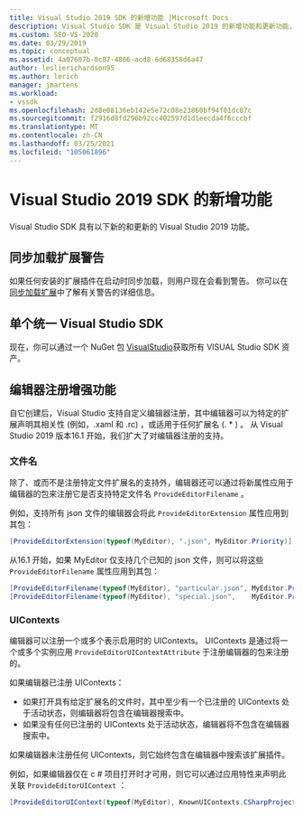 ```yaml
---
title: Visual Studio 2019 SDK 的新增功能 |Microsoft Docs
description: Visual Studio SDK 是 Visual Studio 2019 的新增功能和更新功能，其中包括编辑器注册增强功能。
ms.custom: SEO-VS-2020
ms.date: 03/29/2019
ms.topic: conceptual
ms.assetid: 4a07607b-0c87-4866-acd8-6d68358d6a47
author: leslierichardson95
ms.author: lerich
manager: jmartens
ms.workload:
- vssdk
ms.openlocfilehash: 2d8e08136eb142e5e72c08e23860bf94f01dc87c
ms.sourcegitcommit: f2916d8fd296b92cc402597d1d1eecda4f6cccbf
ms.translationtype: MT
ms.contentlocale: zh-CN
ms.lasthandoff: 03/25/2021
ms.locfileid: "105061896"
---
```

# <a name="whats-new-in-the-visual-studio-2019-sdk"></a>Visual Studio 2019 SDK 的新增功能

Visual Studio SDK 具有以下新的和更新的 Visual Studio 2019 功能。

## <a name="synchronously-autoloaded-extensions-warning"></a>同步加载扩展警告

如果任何安装的扩展插件在启动时同步加载，则用户现在会看到警告。 你可以在 [同步加载扩展](synchronously-autoloaded-extensions.md)中了解有关警告的详细信息。

## <a name="single-unified-visual-studio-sdk"></a>单个统一 Visual Studio SDK

现在，你可以通过一个 NuGet 包 [VisualStudio](https://www.nuget.org/packages/microsoft.visualstudio.sdk)获取所有 VISUAL Studio SDK 资产。

## <a name="editor-registration-enhancements"></a>编辑器注册增强功能

自它创建后，Visual Studio 支持自定义编辑器注册，其中编辑器可以为特定的扩展声明其相关性 (例如，.xaml 和 .rc) ，或适用于任何扩展名 (. * ) 。 从 Visual Studio 2019 版本16.1 开始，我们扩大了对编辑器注册的支持。

### <a name="filenames"></a>文件名

除了、或而不是注册特定文件扩展名的支持外，编辑器还可以通过将新属性应用于编辑器的包来注册它是否支持特定文件名 `ProvideEditorFilename` 。

例如，支持所有 json 文件的编辑器会将此 `ProvideEditorExtension` 属性应用到其包：

```cs
[ProvideEditorExtension(typeof(MyEditor), ".json", MyEditor.Priority)]
```

从16.1 开始，如果 MyEditor 仅支持几个已知的 json 文件，则可以将这些 `ProvideEditorFilename` 属性应用到其包：

```cs
[ProvideEditorFilename(typeof(MyEditor), "particular.json", MyEditor.Priority)]
[ProvideEditorFilename(typeof(MyEditor), "special.json",    MyEditor.Priority)]
```

### <a name="uicontexts"></a>UIContexts

编辑器可以注册一个或多个表示启用时的 UIContexts。 UIContexts 是通过将一个或多个实例应用 `ProvideEditorUIContextAttribute` 于注册编辑器的包来注册的。

如果编辑器已注册 UIContexts：

- 如果打开具有给定扩展名的文件时，其中至少有一个已注册的 UIContexts 处于活动状态，则编辑器将包含在编辑器搜索中。
- 如果没有任何已注册的 UIContexts 处于活动状态，编辑器将不包含在编辑器搜索中。

如果编辑器未注册任何 UIContexts，则它始终包含在编辑器中搜索该扩展插件。

例如，如果编辑器仅在 c # 项目打开时才可用，则它可以通过应用特性来声明此关联 `ProvideEditorUIContext` ：

```cs
[ProvideEditorUIContext(typeof(MyEditor), KnownUIContexts.CSharpProjectContext)]
```
